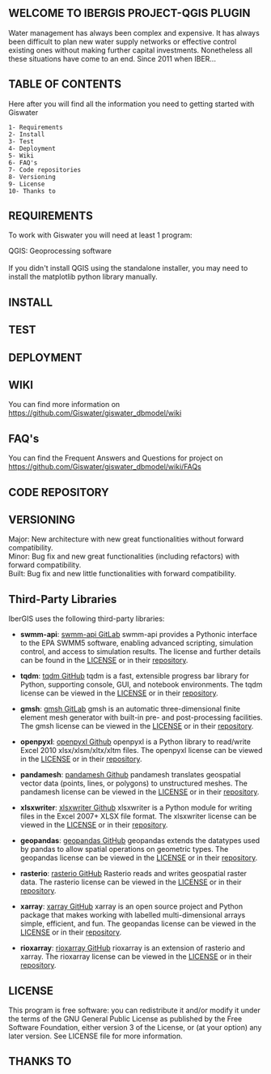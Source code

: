 ## WELCOME TO IBERGIS PROJECT-QGIS PLUGIN

Water management has always been complex and expensive. It has always been difficult to plan new water supply networks or effective control existing ones without making further capital investments. Nonetheless all these situations have come to an end. Since 2011 when IBER...


## TABLE OF CONTENTS
Here after you will find all the information you need to getting started with Giswater<br>

	1- Requirements
	2- Install
	3- Test
	4- Deployment
	5- Wiki
	6- FAQ's
	7- Code repositories
	8- Versioning
	9- License
	10- Thanks to


## REQUIREMENTS
To work with Giswater you will need at least 1 program:

QGIS: Geoprocessing software<br>
<br>
If you didn't install QGIS using the standalone installer, you may need to install the matplotlib python library manually.

## INSTALL


## TEST


## DEPLOYMENT


## WIKI
You can find more information on https://github.com/Giswater/giswater_dbmodel/wiki

## FAQ's
You can find the Frequent Answers and Questions for project on https://github.com/Giswater/giswater_dbmodel/wiki/FAQs

## CODE REPOSITORY

## VERSIONING

Major: New architecture with new great functionalities without forward compatibility.<br>
Minor: Bug fix and new great functionalities (including refactors) with forward compatibility.<br>
Built: Bug fix and new little functionalities with forward compatibility.<br>

## Third-Party Libraries

IberGIS uses the following third-party libraries:

- **swmm-api**: [swmm-api GitLab](https://gitlab.com/markuspichler/swmm_api)
  swmm-api provides a Pythonic interface to the EPA SWMM5 software, enabling advanced scripting, simulation control, and access to simulation results.
  The license and further details can be found in the [LICENSE](./packages/swmm_api/LICENSE) or in their [repository](https://gitlab.com/markuspichler/swmm_api/-/blob/master/LICENSE).

- **tqdm**: [tqdm GitHub](https://github.com/tqdm/tqdm)
  tqdm is a fast, extensible progress bar library for Python, supporting console, GUI, and notebook environments.
  The tqdm license can be viewed in the [LICENSE](./packages/tqdm/LICENCE) or in their [repository](https://github.com/tqdm/tqdm/blob/master/LICENCE).

- **gmsh**: [gmsh GitLab](https://gitlab.onelab.info/gmsh/gmsh/-/tree/gmsh_4_11_1?ref_type=tags)
  gmsh is an automatic three-dimensional finite element mesh generator with built-in pre- and post-processing facilities.
  The gmsh license can be viewed in the [LICENSE](./packages/gmsh/LICENCE) or in their [repository](https://gitlab.onelab.info/gmsh/gmsh/-/blob/gmsh_4_11_1/LICENSE.txt?ref_type=tags).

- **openpyxl**: [openpyxl Github](https://foss.heptapod.net/openpyxl/openpyxl/-/tree/3.1.2?ref_type=tags)
  openpyxl is a Python library to read/write Excel 2010 xlsx/xlsm/xltx/xltm files.
  The openpyxl license can be viewed in the [LICENSE](./packages/openpyxl/LICENCE) or in their [repository](https://foss.heptapod.net/openpyxl/openpyxl/-/blob/3.1.2/LICENCE.rst?ref_type=tags).

- **pandamesh**: [pandamesh Github](https://github.com/Deltares/pandamesh/tree/main)
  pandamesh translates geospatial vector data (points, lines, or polygons) to unstructured meshes.
  The pandamesh license can be viewed in the [LICENSE](./packages/pandamesh/LICENCE) or in their [repository](https://github.com/Deltares/pandamesh/blob/main/LICENSE).

- **xlsxwriter**: [xlsxwriter Github](https://github.com/jmcnamara/XlsxWriter/tree/RELEASE_3.1.9)
  xlsxwriter is a Python module for writing files in the Excel 2007+ XLSX file format.
  The xlsxwriter license can be viewed in the [LICENSE](./packages/xlsxwriter/LICENCE) or in their [repository](https://github.com/jmcnamara/XlsxWriter/blob/RELEASE_3.1.9/LICENSE.txt).

- **geopandas**: [geopandas GitHub](https://github.com/geopandas/geopandas)
  geopandas extends the datatypes used by pandas to allow spatial operations on geometric types.
  The geopandas license can be viewed in the [LICENSE](./packages/geopandas/LICENSE.txt) or in their [repository](https://github.com/geopandas/geopandas/blob/main/LICENSE.txt).

- **rasterio**: [rasterio GitHub](https://github.com/rasterio/rasterio)
  Rasterio reads and writes geospatial raster data.
  The rasterio license can be viewed in the [LICENSE](./packages/rasterio/LICENSE.txt) or in their [repository](https://github.com/rasterio/rasterio/blob/main/LICENSE.txt).

- **xarray**: [xarray GitHub](https://github.com/geopandas/geopandas)
  xarray is an open source project and Python package that makes working with labelled multi-dimensional arrays simple, efficient, and fun.
  The geopandas license can be viewed in the [LICENSE](./packages/xarray/LICENSE) or in their [repository](https://github.com/pydata/xarray/blob/main/LICENSE).

- **rioxarray**: [rioxarray GitHub](https://github.com/corteva/rioxarray)
  rioxarray is an extension of rasterio and xarray.
  The rioxarray license can be viewed in the [LICENSE](./packages/rioxarray/LICENSE) or in their [repository](https://github.com/corteva/rioxarray/blob/master/LICENSE).

## LICENSE
This program is free software: you can redistribute it and/or modify it under the terms of the GNU General Public License as published by the Free Software Foundation, either version 3 of the License, or (at your option) any later version. See LICENSE file for more information.


## THANKS TO

